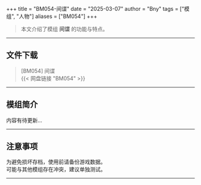 +++
title = "BM054-间谍"
date = "2025-03-07"
author = "Bny"
tags = ["模组", "人物"]
aliases = ["BM054"]
+++

> 本文介绍了模组 **间谍** 的功能与特点。

---

## 文件下载

> [BM054] 间谍  
{{< 网盘链接 "BM054" >}}  

---

## 模组简介

>  
内容有待更新...  

---

## 注意事项

>  
为避免损坏存档，使用前请备份游戏数据。  
可能与其他模组存在冲突，建议单独测试。  

---

